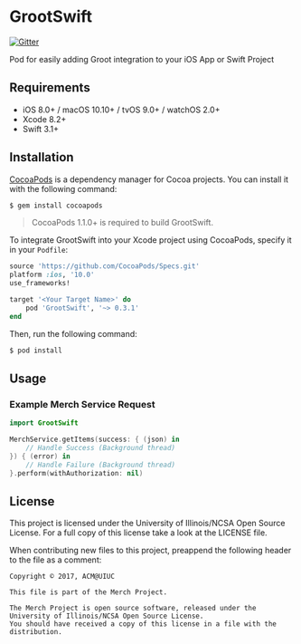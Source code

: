 # GrootSwift
[![Gitter](https://badges.gitter.im/acm-uiuc/groot-development.svg)](https://gitter.im/acm-uiuc/groot-development?utm_source=badge&utm_medium=badge&utm_campaign=pr-badge)

Pod for easily adding Groot integration to your iOS App or Swift Project


## Requirements

- iOS 8.0+ / macOS 10.10+ / tvOS 9.0+ / watchOS 2.0+
- Xcode 8.2+
- Swift 3.1+


## Installation

[CocoaPods](http://cocoapods.org) is a dependency manager for Cocoa projects. You can install it with the following command:

```bash
$ gem install cocoapods
```

> CocoaPods 1.1.0+ is required to build GrootSwift.

To integrate GrootSwift into your Xcode project using CocoaPods, specify it in your `Podfile`:

```ruby
source 'https://github.com/CocoaPods/Specs.git'
platform :ios, '10.0'
use_frameworks!

target '<Your Target Name>' do
    pod 'GrootSwift', '~> 0.3.1'
end
```

Then, run the following command:

```bash
$ pod install
```


## Usage

### Example Merch Service Request

```swift
import GrootSwift

MerchService.getItems(success: { (json) in
    // Handle Success (Background thread)
}) { (error) in
    // Handle Failure (Background thread)
}.perform(withAuthorization: nil)
```


## License

This project is licensed under the University of Illinois/NCSA Open Source License. For a full copy of this license take a look at the LICENSE file.

When contributing new files to this project, preappend the following header to the file as a comment:

```
Copyright © 2017, ACM@UIUC

This file is part of the Merch Project.

The Merch Project is open source software, released under the University of Illinois/NCSA Open Source License.
You should have received a copy of this license in a file with the distribution.
```
